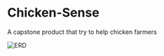 # Chicken-Sense
A capstone product that try to help chicken farmers

<img src="erd.drawio.png" alt="ERD" title="ERD OF ChickenSense">
